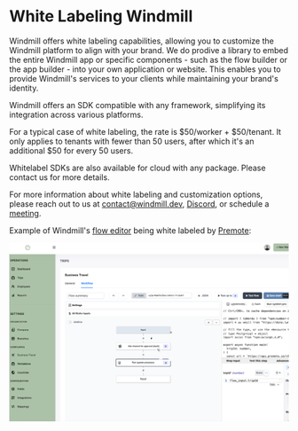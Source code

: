 # White Labeling Windmill

Windmill offers white labeling capabilities, allowing you to customize the Windmill platform to align with your brand. We do prodive a library to embed the entire Windmill app or specific components - such as the flow builder or the app builder - into your own application or website. This enables you to provide Windmill's services to your clients while maintaining your brand's identity.

Windmill offers an SDK compatible with any framework, simplifying its integration across various platforms.

For a typical case of white labeling, the rate is $50/worker + $50/tenant. It only applies to tenants with fewer than 50 users, after which it's an additional $50 for every 50 users.

Whitelabel SDKs are also available for cloud with any package. Please contact us for more details.

For more information about white labeling and customization options, please reach out to us at contact@windmill.dev, [Discord](https://discord.com/invite/V7PM2YHsPB), or schedule a [meeting](https://www.windmill.dev/book-demo).

Example of Windmill's [flow editor](../../flows/1_flow_editor.mdx) being white labeled by [Premote](https://www.premote.nl/):

![Flow Editor Premote](./premote_windmill.png "Flow Editor Premote")